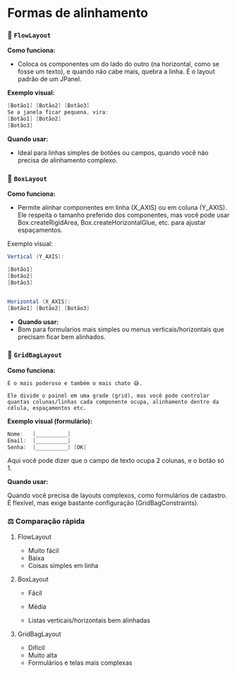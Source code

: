 # Formas de alinhamento 

### 🔹 `FlowLayout`

**Como funciona:**
-   Coloca os componentes um do lado do outro (na horizontal, como se fosse um texto), e quando não cabe mais, quebra a linha.
É o layout padrão de um JPanel.

**Exemplo visual:**
``` csharp 
[Botão1] [Botão2] [Botão3]
Se a janela ficar pequena, vira:
[Botão1] [Botão2]
[Botão3]
```

**Quando usar:**
-   Ideal para linhas simples de botões ou campos, quando você não precisa de alinhamento complexo.

### 🔹 `BoxLayout`

**Como funciona:**
-   Permite alinhar componentes em linha (X_AXIS) ou em coluna (Y_AXIS).
Ele respeita o tamanho preferido dos componentes, mas você pode usar Box.createRigidArea, Box.createHorizontalGlue, etc. para ajustar espaçamentos.

Exemplo visual:

```csharp
Vertical (Y_AXIS):

[Botão1]
[Botão2]
[Botão3]


Horizontal (X_AXIS):
[Botão1] [Botão2] [Botão3]
```
-   **Quando usar:**
-   Bom para formularios mais simples ou menus verticais/horizontais que precisam ficar bem alinhados.

### 🔹 `GridBagLayout`

**Como funciona:**

    É o mais poderoso e também o mais chato 😅.

    Ele divide o painel em uma grade (grid), mas você pode controlar quantas colunas/linhas cada componente ocupa, alinhamento dentro da célula, espaçamentos etc.

**Exemplo visual (formulário):**
```csharp
Nome:   [__________]
Email:  [__________]
Senha:  [__________] [OK]
```

Aqui você pode dizer que o campo de texto ocupa 2 colunas, e o botão só 1.

**Quando usar:**

Quando você precisa de layouts complexos, como formulários de cadastro.
É flexível, mas exige bastante configuração (GridBagConstraints).

### ⚖️ Comparação rápida

1. FlowLayout	    
    -   Muito fácil	
    -   Baixa	
    -   Coisas simples em linha
    
2. BoxLayout	    
    -   Fácil	
    -   Média	

    -   Listas verticais/horizontais bem alinhadas
3. GridBagLayout	
    -   Difícil	
    -   Muito alta	
    -   Formulários e telas mais complexas
